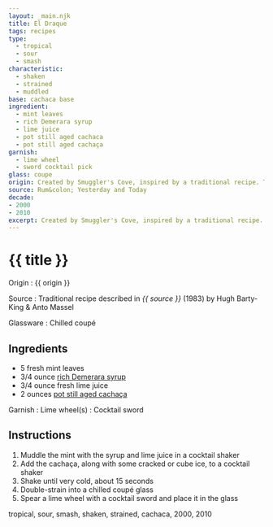 ```yaml
---
layout: _main.njk
title: El Draque
tags: recipes
type:
  - tropical
  - sour
  - smash
characteristic:
  - shaken
  - strained
  - muddled
base: cachaca base
ingredient:
  - mint leaves
  - rich Demerara syrup
  - lime juice
  - pot still aged cachaca
  - pot still aged cachaça
garnish:
  - lime wheel
  - sword cocktail pick
glass: coupe
origin: Created by Smuggler's Cove, inspired by a traditional recipe. The drink is named for privateer Sir Francis Drake. Martin Cate believes the original to be the great-great (&times;14) grandfather of the mojito. He describes the early version as <q>a slurry, room-temperature mess.</q>
source: Rum&colon; Yesterday and Today
decade:
- 2000
- 2010
excerpt: Created by Smuggler's Cove, inspired by a traditional recipe. The drink is named for privateer Sir Francis Drake.
---
```

<!-- markdownlint-disable MD025 -->
# {{ title }}
<!-- markdownlint-enable MD025 -->

Origin
  : {{ origin }}

Source
  : Traditional recipe described in <cite><span data-pagefind-filter="Source">{{ source }}</span></cite> (1983) by Hugh Barty-King & Anto Massel

Glassware
  : Chilled coupé

## Ingredients

* 5 fresh mint leaves
* 3/4 ounce [rich Demerara syrup](/mixes/2-1-simple-syrup)
* 3/4 ounce fresh lime juice
* 2 ounces [pot still aged cachaça](/rums/06-rhum-pot-still-aged-cachaca/)

Garnish
  : <span data-pagefind-filter="Garnish">Lime wheel(s)</span>
  : <span data-pagefind-filter="Garnish">Cocktail sword</span>

## Instructions

1. Muddle the mint with the syrup and lime juice in a cocktail shaker
2. Add the cachaça, along with some cracked or cube ice, to a cocktail shaker
3. Shake until very cold, about 15 seconds
4. Double-strain into a chilled coupé glass
5. Spear a lime wheel with a cocktail sword and place it in the glass

<div
  data-cat[0]="Drink"
  data-type[0]="Tropical"
  data-type[1]="Sour"
  data-type[2]="Smash"
  data-char[0]="Shaken"
  data-char[1]="Strained"
  data-char[2]="Muddled"
  data-base[0]="Cachaça"
  data-ingredient[0]="Mint leaves"
  data-ingredient[1]="Rich Demerara syrup"
  data-ingredient[2]="Lime juice"
  data-ingredient[3]="Pot still aged cachaça"
  data-origin[0]="Smuggler’s Cove"
  data-glass[0]="Coupé"
  data-garnish[0]="Cocktail pick"
  data-decade[0]="2000"
  data-decade[1]="2010"
  data-pagefind-filter="
    Category[data-cat[0]],
    Type[data-type[0]],
    Type[data-type[1]],
    Type[data-type[2]],
    Characteristic[data-char[0]],
    Characteristic[data-char[1]],
    Characteristic[data-char[2]],
    Base[data-base[0]],
    Ingredient[data-ingredient[0]],
    Ingredient[data-ingredient[1]],
    Ingredient[data-ingredient[2]],
    Ingredient[data-ingredient[3]],
    Origin[data-origin[0]],
    Glassware[data-glass[0]],
    Garnish[data-garnish[0]],
    Decade[data-decade[0]],
    Decade[data-decade[1]]
  "
>
</div>

<div class="keywords" aria-hidden>tropical, sour, smash, shaken, strained, cachaca, 2000, 2010</div>
